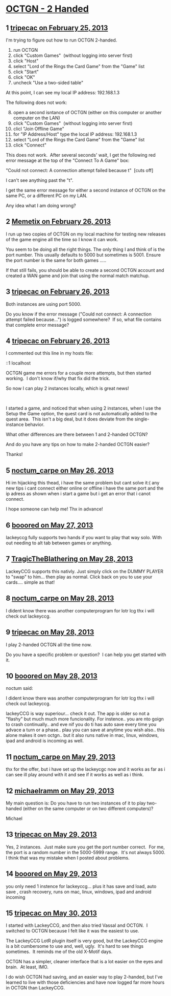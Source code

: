 # [OCTGN - 2 Handed](https://community.fantasyflightgames.com/topic/79833-octgn-2-handed/)

## 1 [tripecac on February 25, 2013](https://community.fantasyflightgames.com/topic/79833-octgn-2-handed/?do=findComment&comment=767167)

I'm trying to figure out how to run OCTGN 2-handed.

1) run OCTGN
2) click "Custom Games"  (without logging into server first)
3) click "Host"
4) select "Lord of the Rings the Card Game" from the "Game" list
5) click "Start"
6) click "OK"
7) uncheck "Use a two-sided table"

At this point, I can see my local IP address: 192.168.1.3

The following does not work:

8) open a second isntance of OCTGN (either on this computer or another computer on the LAN)
9) click "Custom Games"  (without logging into server first)
10) clicl "Join Offline Game"
11) for "IP Address/Host" type the local IP address: 192.168.1.3
12) select "Lord of the Rings the Card Game" from the "Game" list
13) click "Connect"

This does not work.  After several seconds' wait, I get the following red error message at the top of the "Connect To A Game" box:

"Could not connect: A connection attempt failed because t"  [cuts off]

I can't see anything past the "t". 

I get the same error message for either a second instance of OCTGN on the same PC, or a different PC on my LAN.


Any idea what I am doing wrong?
 

## 2 [Memetix on February 26, 2013](https://community.fantasyflightgames.com/topic/79833-octgn-2-handed/?do=findComment&comment=767213)

I run up two copies of OCTGN on my local machine for testing new releases of the game engine all the time so I know it can work.

You seem to be doing all the right things. The only thing I and think of is the port number. This usually defaults to 5000 but sometimes is 5001. Ensure the port number is the same for both games …..

If that still fails, you should be able to create a second OCTGN account and created a WAN game and join that using the normal match matchup.

## 3 [tripecac on February 26, 2013](https://community.fantasyflightgames.com/topic/79833-octgn-2-handed/?do=findComment&comment=767467)

Both instances are using port 5000.

Do you know if the error message ("Could not connect: A connection attempt failed because…") is logged somewhere?  If so, what file contains that complete error message?

## 4 [tripecac on February 26, 2013](https://community.fantasyflightgames.com/topic/79833-octgn-2-handed/?do=findComment&comment=767475)

I commented out this line in my hosts file:

::1 localhost

OCTGN game me errors for a couple more attempts, but then started working.  I don't know if/why that fix did the trick.

So now I can play 2 instances locally, which is great news!

 

I started a game, and noticed that when using 2 instances, when I use the Setup the Game option, the quest card is not automatically added to the quest area.  This isn't a big deal, but it does deviate from the single-instance behavior.

What other differences are there between 1 and 2-handed OCTGN?

And do you have any tips on how to make 2-handed OCTGN easier?

Thanks!

## 5 [noctum_carpe on May 26, 2013](https://community.fantasyflightgames.com/topic/79833-octgn-2-handed/?do=findComment&comment=799208)

Hi im hijacking this thead, i have the same problem but cant solve it:( any new tips i cant connect either online or offline i have the same port and the ip adress as shown when i start a game but i get an error that i canot connect.

I hope someone can help me! Thx in advance!

## 6 [booored on May 27, 2013](https://community.fantasyflightgames.com/topic/79833-octgn-2-handed/?do=findComment&comment=799501)

lackeyccg fully supports two hands if you want to play that way solo. With out needing to alt tab between games or anything.

## 7 [TragicTheBlathering on May 28, 2013](https://community.fantasyflightgames.com/topic/79833-octgn-2-handed/?do=findComment&comment=799530)

LackeyCCG supports this nativly. Just simply click on the DUMMY PLAYER to "swap" to him… then play as normal. Click back on you to use your cards…. simple as that!

## 8 [noctum_carpe on May 28, 2013](https://community.fantasyflightgames.com/topic/79833-octgn-2-handed/?do=findComment&comment=799595)

I dident know there was another computerprogram for lotr lcg thx i will check out lackeyccg.

## 9 [tripecac on May 28, 2013](https://community.fantasyflightgames.com/topic/79833-octgn-2-handed/?do=findComment&comment=799636)

I play 2-handed OCTGN all the time now. 

Do you have a specific problem or question?  I can help you get started with it.

## 10 [booored on May 28, 2013](https://community.fantasyflightgames.com/topic/79833-octgn-2-handed/?do=findComment&comment=799755)

noctum said:

I dident know there was another computerprogram for lotr lcg thx i will check out lackeyccg.



lackeyCCG is way superiour… check it out. The app is older so not a "flashy" but much much more funcionality. For instence.. you are nto goign to crash continually.. and eve nif you do ti has auto save every time you advace a turn or a phase.. plau you can save at anytime you wish also.. this alone makes it own octgn.. but it also runs native in mac, linux, windows, ipad and android is incoming as well.

## 11 [noctum_carpe on May 29, 2013](https://community.fantasyflightgames.com/topic/79833-octgn-2-handed/?do=findComment&comment=799902)

thx for the offer, but i have set up the lackeycgc now and it works as far as i can see ill play around with it and see if it works as well as i think.

## 12 [michaelramm on May 29, 2013](https://community.fantasyflightgames.com/topic/79833-octgn-2-handed/?do=findComment&comment=800025)

My main question is: Do you have to run two instances of it to play two-handed (either on the same computer or on two different computers)?

Michael

## 13 [tripecac on May 29, 2013](https://community.fantasyflightgames.com/topic/79833-octgn-2-handed/?do=findComment&comment=800054)

Yes, 2 instances.  Just make sure you get the port number correct.  For me, the port is a random number in the 5000-5999 range.  It's not always 5000.  I think that was my mistake when I posted about problems.

## 14 [booored on May 29, 2013](https://community.fantasyflightgames.com/topic/79833-octgn-2-handed/?do=findComment&comment=800092)

you only need 1 instence for lackeyccg… plus it has save and load, auto save , crash recovery, runs on mac, linux, windows, ipad and android incoming

## 15 [tripecac on May 30, 2013](https://community.fantasyflightgames.com/topic/79833-octgn-2-handed/?do=findComment&comment=800186)

I started with LackeyCCG, and then also tried Vassal and OCTGN.  I switched to OCTGN because I felt like it was the easiest to use.

The LackeyCCG LotR plugin itself is very good, but the LackeyCCG engine is a bit cumbersome to use and, well, ugly.  It's hard to see things sometimes.  It reminds me of the old X-Motif days. 

OCTGN has a simpler, cleaner interface that is a lot easier on the eyes and brain.  At least, IMO.

I do wish OCTGN had saving, and an easier way to play 2-handed, but I've learned to live with those deficiencies and have now logged far more hours in OCTGN than LackeyCCG.

 

